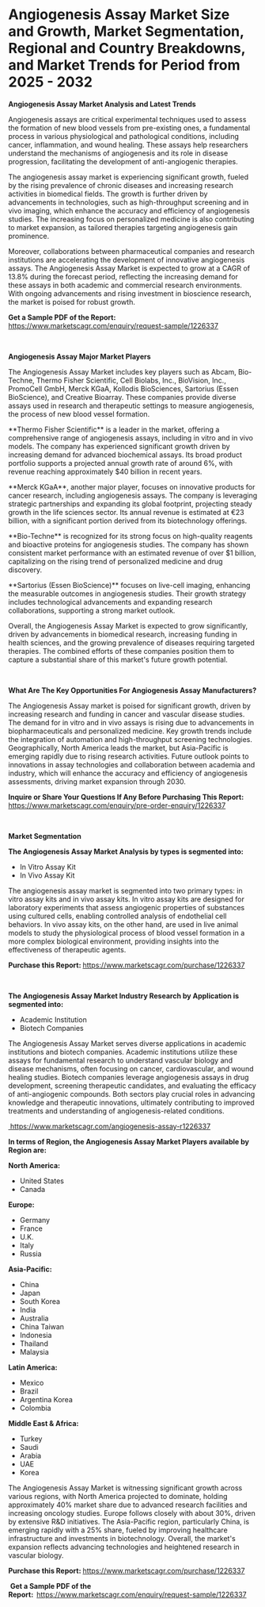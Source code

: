 <p><h1>Angiogenesis Assay Market Size and Growth, Market Segmentation, Regional and Country Breakdowns, and Market Trends for Period from 2025 -  2032</h1></p><p><strong>Angiogenesis Assay Market Analysis and Latest Trends</strong></p>
<p><p>Angiogenesis assays are critical experimental techniques used to assess the formation of new blood vessels from pre-existing ones, a fundamental process in various physiological and pathological conditions, including cancer, inflammation, and wound healing. These assays help researchers understand the mechanisms of angiogenesis and its role in disease progression, facilitating the development of anti-angiogenic therapies.</p><p>The angiogenesis assay market is experiencing significant growth, fueled by the rising prevalence of chronic diseases and increasing research activities in biomedical fields. The growth is further driven by advancements in technologies, such as high-throughput screening and in vivo imaging, which enhance the accuracy and efficiency of angiogenesis studies. The increasing focus on personalized medicine is also contributing to market expansion, as tailored therapies targeting angiogenesis gain prominence.</p><p>Moreover, collaborations between pharmaceutical companies and research institutions are accelerating the development of innovative angiogenesis assays. The Angiogenesis Assay Market is expected to grow at a CAGR of 13.8% during the forecast period, reflecting the increasing demand for these assays in both academic and commercial research environments. With ongoing advancements and rising investment in bioscience research, the market is poised for robust growth.</p></p>
<p><strong>Get a Sample PDF of the Report:&nbsp;</strong> <a href="https://www.marketscagr.com/enquiry/request-sample/1226337?utm_campaign=3546&utm_medium=2&utm_source=Github&utm_content=ia&utm_term=13042025&utm_id=angiogenesis-assay">https://www.marketscagr.com/enquiry/request-sample/1226337</a></p>
<p>&nbsp;</p>
<p><strong>Angiogenesis Assay Major Market Players</strong></p>
<p><p>The Angiogenesis Assay Market includes key players such as Abcam, Bio-Techne, Thermo Fisher Scientific, Cell Biolabs, Inc., BioVision, Inc., PromoCell GmbH, Merck KGaA, Kollodis BioSciences, Sartorius (Essen BioScience), and Creative Bioarray. These companies provide diverse assays used in research and therapeutic settings to measure angiogenesis, the process of new blood vessel formation.</p><p>**Thermo Fisher Scientific** is a leader in the market, offering a comprehensive range of angiogenesis assays, including in vitro and in vivo models. The company has experienced significant growth driven by increasing demand for advanced biochemical assays. Its broad product portfolio supports a projected annual growth rate of around 6%, with revenue reaching approximately $40 billion in recent years.</p><p>**Merck KGaA**, another major player, focuses on innovative products for cancer research, including angiogenesis assays. The company is leveraging strategic partnerships and expanding its global footprint, projecting steady growth in the life sciences sector. Its annual revenue is estimated at €23 billion, with a significant portion derived from its biotechnology offerings.</p><p>**Bio-Techne** is recognized for its strong focus on high-quality reagents and bioactive proteins for angiogenesis studies. The company has shown consistent market performance with an estimated revenue of over $1 billion, capitalizing on the rising trend of personalized medicine and drug discovery.</p><p>**Sartorius (Essen BioScience)** focuses on live-cell imaging, enhancing the measurable outcomes in angiogenesis studies. Their growth strategy includes technological advancements and expanding research collaborations, supporting a strong market outlook.</p><p>Overall, the Angiogenesis Assay Market is expected to grow significantly, driven by advancements in biomedical research, increasing funding in health sciences, and the growing prevalence of diseases requiring targeted therapies. The combined efforts of these companies position them to capture a substantial share of this market's future growth potential.</p></p>
<p>&nbsp;</p>
<p><strong>What Are The Key Opportunities For Angiogenesis Assay Manufacturers?</strong></p>
<p><p>The Angiogenesis Assay market is poised for significant growth, driven by increasing research and funding in cancer and vascular disease studies. The demand for in vitro and in vivo assays is rising due to advancements in biopharmaceuticals and personalized medicine. Key growth trends include the integration of automation and high-throughput screening technologies. Geographically, North America leads the market, but Asia-Pacific is emerging rapidly due to rising research activities. Future outlook points to innovations in assay technologies and collaboration between academia and industry, which will enhance the accuracy and efficiency of angiogenesis assessments, driving market expansion through 2030.</p></p>
<p><strong>Inquire or Share Your Questions If Any Before Purchasing This Report:</strong> <a href="https://www.marketscagr.com/enquiry/pre-order-enquiry/1226337?utm_campaign=3546&utm_medium=2&utm_source=Github&utm_content=ia&utm_term=13042025&utm_id=angiogenesis-assay">https://www.marketscagr.com/enquiry/pre-order-enquiry/1226337</a></p>
<p>&nbsp;</p>
<p><strong>Market Segmentation</strong></p>
<p><strong>The Angiogenesis Assay Market Analysis by types is segmented into:</strong></p>
<p><ul><li>In Vitro Assay Kit</li><li>In Vivo Assay Kit</li></ul></p>
<p><p>The angiogenesis assay market is segmented into two primary types: in vitro assay kits and in vivo assay kits. In vitro assay kits are designed for laboratory experiments that assess angiogenic properties of substances using cultured cells, enabling controlled analysis of endothelial cell behaviors. In vivo assay kits, on the other hand, are used in live animal models to study the physiological process of blood vessel formation in a more complex biological environment, providing insights into the effectiveness of therapeutic agents.</p></p>
<p><strong>Purchase this Report:&nbsp;</strong><a href="https://www.marketscagr.com/purchase/1226337?utm_campaign=3546&utm_medium=2&utm_source=Github&utm_content=ia&utm_term=13042025&utm_id=angiogenesis-assay">https://www.marketscagr.com/purchase/1226337</a></p>
<p>&nbsp;</p>
<p><strong>The Angiogenesis Assay Market Industry Research by Application is segmented into:</strong></p>
<p><ul><li>Academic Institution</li><li>Biotech Companies</li></ul></p>
<p><p>The Angiogenesis Assay Market serves diverse applications in academic institutions and biotech companies. Academic institutions utilize these assays for fundamental research to understand vascular biology and disease mechanisms, often focusing on cancer, cardiovascular, and wound healing studies. Biotech companies leverage angiogenesis assays in drug development, screening therapeutic candidates, and evaluating the efficacy of anti-angiogenic compounds. Both sectors play crucial roles in advancing knowledge and therapeutic innovations, ultimately contributing to improved treatments and understanding of angiogenesis-related conditions.</p></p>
<p><a href="https://www.marketscagr.com/angiogenesis-assay-r1226337?utm_campaign=3546&utm_medium=2&utm_source=Github&utm_content=ia&utm_term=13042025&utm_id=angiogenesis-assay">&nbsp;https://www.marketscagr.com/angiogenesis-assay-r1226337</a></p>
<p><strong>In terms of Region, the Angiogenesis Assay Market Players available by Region are:</strong></p>
<p>
    <p> <strong> North America: </strong>
        <ul>
            <li>United States</li>
            <li>Canada</li>
        </ul>
        </p> 
    <p> <strong> Europe: </strong>
        <ul>
            <li>Germany</li>
            <li>France</li>
            <li>U.K.</li>
            <li>Italy</li>
            <li>Russia</li>
        </ul>
        </p> 
    <p> <strong> Asia-Pacific: </strong>
        <ul>
            <li>China</li>
            <li>Japan</li>
            <li>South Korea</li>
            <li>India</li>
            <li>Australia</li>
            <li>China Taiwan</li>
            <li>Indonesia</li>
            <li>Thailand</li>
            <li>Malaysia</li>
        </ul>
        </p> 
    <p> <strong> Latin America: </strong>
        <ul>
            <li>Mexico</li>
            <li>Brazil</li>
            <li>Argentina Korea</li>
            <li>Colombia</li>
        </ul>
        </p> 
    <p> <strong> Middle East & Africa: </strong>
        <ul>
            <li>Turkey</li>
            <li>Saudi</li>
            <li>Arabia</li>
            <li>UAE</li>
            <li>Korea</li>
        </ul>
    </p>
    </p>
<p><p>The Angiogenesis Assay Market is witnessing significant growth across various regions, with North America projected to dominate, holding approximately 40% market share due to advanced research facilities and increasing oncology studies. Europe follows closely with about 30%, driven by extensive R&D initiatives. The Asia-Pacific region, particularly China, is emerging rapidly with a 25% share, fueled by improving healthcare infrastructure and investments in biotechnology. Overall, the market's expansion reflects advancing technologies and heightened research in vascular biology.</p></p>
<p><strong>Purchase this Report: </strong><a href="https://www.marketscagr.com/purchase/1226337?utm_campaign=3546&utm_medium=2&utm_source=Github&utm_content=ia&utm_term=13042025&utm_id=angiogenesis-assay">https://www.marketscagr.com/purchase/1226337</a></p>
<p>&nbsp;<strong>Get a Sample PDF of the Report:&nbsp;&nbsp;</strong><a href="https://www.marketscagr.com/enquiry/request-sample/1226337?utm_campaign=3546&utm_medium=2&utm_source=Github&utm_content=ia&utm_term=13042025&utm_id=angiogenesis-assay">https://www.marketscagr.com/enquiry/request-sample/1226337</a></p>
<p><strong></strong></p>
<p><p></p><p></p><p></p></p>
